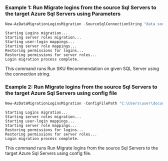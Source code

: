 ### Example 1: Run Migrate logins from the source Sql Servers to the target Azure Sql Servers using Parameters
```powershell
New-AzDataMigrationLoginsMigration -SourceSqlConnectionString "data source=servername;user id=userid;password=;initial catalog=master;TrustServerCertificate=True" -TargetSqlConnectionString "data source=servername;user id=userid;password=;initial catalog=master;TrustServerCertificate=True" -CSVFilePath "C:\CSVFile" -ListOfLogins "loginname1" "loginname2" -OutputFolder "C:\OutputFolder" -AADDomainName "AADDomainName" 
```

```output
Starting Logins migration...
Starting server roles migration...
Starting user-login mappings...
Starting server role mappings...
Restoring permissions for logins...
Restoring permissions for server roles...
Login migration process complete.
```

This command runs Run SKU Recommendation on given SQL Server using the connection string.


### Example 2: Run Migrate logins from the source Sql Servers to the target Azure Sql Servers using config file
```powershell
New-AzDataMigrationLoginsMigration -ConfigFilePath "C:\Users\user\document\config.json"
```

```output
Starting Logins migration...
Starting server roles migration...
Starting user-login mappings...
Starting server role mappings...
Restoring permissions for logins...
Restoring permissions for server roles...
Login migration process complete.
```

This command runs Run Migrate logins from the source Sql Servers to the target Azure Sql Servers using config file.


